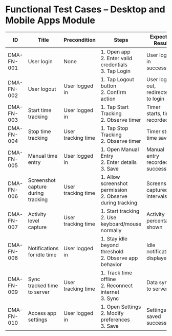 # Functional Test Cases – Desktop and Mobile Apps Module

| ID          | Title                                       | Precondition                        | Steps                                                         | Expected Result                           | Actual Result | Status |
|-------------|---------------------------------------------|-------------------------------------|---------------------------------------------------------------|-------------------------------------------|---------------|--------|
| DMA-FN-001  | User login                                  | None                                | 1. Open app <br> 2. Enter valid credentials <br> 3. Tap Login | User logged in successfully |               |        |
| DMA-FN-002  | User logout                                 | User logged in                      | 1. Tap Logout button <br> 2. Confirm action | User logged out, redirected to login |               |        |
| DMA-FN-003  | Start time tracking                         | User logged in                      | 1. Tap Start Tracking <br> 2. Observe timer | Timer starts, time recorded |               |        |
| DMA-FN-004  | Stop time tracking                          | User tracking time                  | 1. Tap Stop Tracking <br> 2. Observe timer | Timer stops, time saved |               |        |
| DMA-FN-005  | Manual time entry                           | User logged in                      | 1. Open Manual Entry <br> 2. Enter details <br> 3. Save | Manual entry recorded successfully |               |        |
| DMA-FN-006  | Screenshot capture during tracking          | User tracking time                  | 1. Allow screenshot permission <br> 2. Observe during tracking | Screenshots captured at intervals |               |        |
| DMA-FN-007  | Activity level capture                      | User tracking time                  | 1. Start tracking <br> 2. Use keyboard/mouse normally | Activity percentage shown |               |        |
| DMA-FN-008  | Notifications for idle time                 | User logged in                      | 1. Stay idle beyond threshold <br> 2. Observe app behavior | Idle notification displayed |               |        |
| DMA-FN-009  | Sync tracked time to server                 | User tracking time                  | 1. Track time offline <br> 2. Reconnect internet <br> 3. Sync | Data synced to server |               |        |
| DMA-FN-010  | Access app settings                         | User logged in                      | 1. Open Settings <br> 2. Modify preferences <br> 3. Save | Settings saved successfully |               |        |